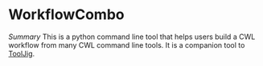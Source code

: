 # WorkflowCombo
*Summary*
This is a python command line tool that helps users build a CWL workflow from many CWL command line tools. It is a companion tool to [ToolJig](https://github.com/srp33/ToolJig).


